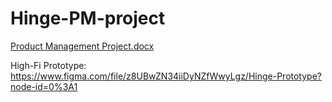 # Hinge-PM-project

[Product Management Project.docx](https://github.com/sanzi4/Hinge-PM-project/files/7148789/Product.Management.Project.docx)

High-Fi Prototype: https://www.figma.com/file/z8UBwZN34iiDyNZfWwyLgz/Hinge-Prototype?node-id=0%3A1

